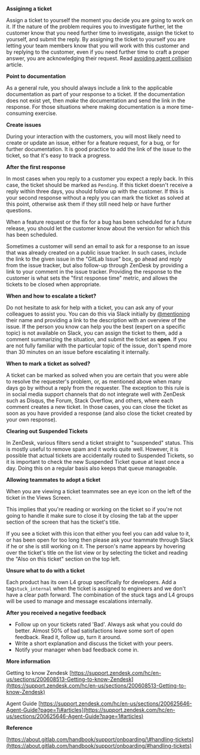 **Assiginng a ticket**

Assign a ticket to yourself the moment you decide you are going to work on it. If the nature of the problem requires you to investigate further, let the customer know that you need further time to investigate, assign the ticket to yourself, and submit the reply. By assigning the ticket to yourself you are letting your team members know that you will work with this customer and by replying to the customer, even if you need further time to craft a proper answer, you are acknowledging their request. Read [avoiding agent collision](https://support.zendesk.com/hc/en-us/articles/203690856?_ga=1.89873371.1793775136.1486673383#topic_ryy_42g_vt) article.

**Point to documentation**

As a general rule, you should always include a link to the applicable documentation as part of your response to a ticket. If the documentation does not exist yet, then _make_ the documentation and send the link in the response. For those situations where making documentation is a more time-consuming exercise.

**Create issues**

During your interaction with the customers, you will most likely need to create or update an issue, either for a feature request, for a bug, or for further documentation. It is good practice to add the link of the issue to the ticket, so that it's easy to track a progress.

**After the first response**

In most cases when you reply to a customer you expect a reply back. In this case, the ticket should be marked as `Pending`. If this ticket doesn't receive a reply within three days, you should follow up with the customer. If this is your second response without a reply you can mark the ticket as solved at this point, otherwise ask them if they still need help or have further questions.

When a feature request or the fix for a bug has been scheduled for a future release, you should let the customer know about the version for which this has been scheduled.

Sometimes a customer will send an email to ask for a response to an issue that was already created on a public issue tracker. In such cases, include the link to the given issue in the "GitLab Issue" box, go ahead and reply from the issue tracker, but also follow-up through ZenDesk by providing a link to your comment in the issue tracker. Providing the response to the customer is what sets the "first response time" metric, and allows the tickets to be closed when appropriate.

**When and how to escalate a ticket?**

Do not hesitate to ask for help with a ticket, you can ask any of your colleagues to assist you. You can do this via Slack initially by [@mentioning](https://get.slack.help/hc/en-us/articles/205240127-Using-mentions) their name and providing a link to the description with an overview of the issue. If the person you know can help you the best \(expert on a specific topic\) is not available on Slack, you can assign the ticket to them, add a comment summarizing the situation, and submit the ticket as **open**. If you are not fully familiar with the particular topic of the issue, don't spend more than 30 minutes on an issue before escalating it internally.

**When to mark a ticket as solved?**

A ticket can be marked as solved when you are certain that you were able to resolve the requester's problem, or, as mentioned above when many days go by without a reply from the requester. The exception to this rule is in social media support channels that do not integrate well with ZenDesk such as Disqus, the Forum, Stack Overflow, and others, where each comment creates a new ticket. In those cases, you can close the ticket as soon as you have provided a response \(and also close the ticket created by your own response\).

**Clearing out Suspended Tickets**

In ZenDesk, various filters send a ticket straight to "suspended" status. This is mostly useful to remove spam and it works quite well. However, it is possible that actual tickets are accidentally routed to Suspended Tickets, so it is important to check the new Suspended Ticket queue at least once a day. Doing this on a regular basis also keeps that queue manageable.

**Allowing teammates to adopt a ticket**

When you are viewing a ticket teammates see an eye icon on the left of the ticket in the Views Screen.

This implies that you're reading or working on the ticket so if you're not going to handle it make sure to close it by closing the tab at the upper section of the screen that has the ticket's title.

If you see a ticket with this icon that either you feel you can add value to it, or has been open for too long then please ask your teammate through Slack if he or she is still working on it. The person's name appears by hovering over the ticket's title on the list view or by selecting the ticket and reading the "Also on this ticket" section on the top left.

**Unsure what to do with a ticket**

Each product has its own L4 group specifically for developers. Add a tag`stuck_internal` when the ticket is assigned to engineers and we don't have a clear path forward.  The combination of the stuck tags and L4 groups will be used to manage and message escalations internally.

**After you received a negative feedback**

* Follow up on your tickets rated 'Bad'. Always ask what you could do better. Almost 50% of bad satisfactions leave some sort of open feedback. Read it, follow up, turn it around.
* Write a short explanation and discuss the ticket with your peers.
* Notify your manager when bad feedback come in.

**More information**

Getting to know Zendesk [https://support.zendesk.com/hc/en-us/sections/200608513-Getting-to-know-Zendesk](https://support.zendesk.com/hc/en-us/sections/200608513-Getting-to-know-Zendesk)

Agent Guide [https://support.zendesk.com/hc/en-us/sections/200625646-Agent-Guide?page=1\#articles](https://support.zendesk.com/hc/en-us/sections/200625646-Agent-Guide?page=1#articles)

**Reference**

[https://about.gitlab.com/handbook/support/onboarding/\#handling-tickets](https://about.gitlab.com/handbook/support/onboarding/#handling-tickets)


